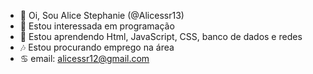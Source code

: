 - 🌌 Oi, Sou Alice Stephanie (@Alicessr13)
- 👾 Estou interessada em programação
- 🔮 Estou aprendendo Html, JavaScript, CSS, banco de dados e redes
- 🎶 Estou procurando emprego na área
- ♋ email: alicessr12@gmail.com

